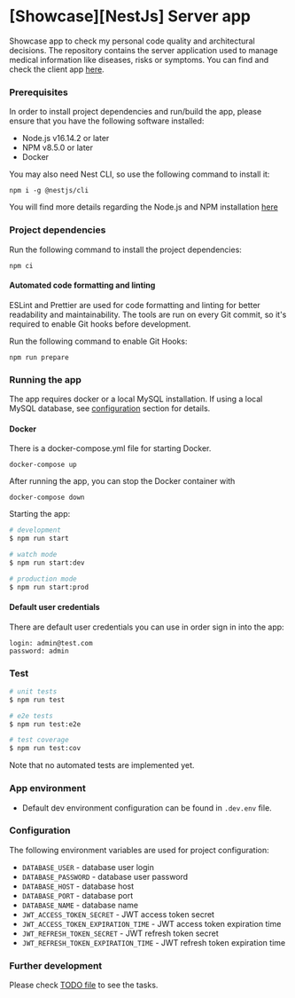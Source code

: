 # [Showcase][NestJs] Server app
Showcase app to check my personal code quality and architectural decisions. The repository contains the server application used to manage medical information like diseases, risks or symptoms. You can find and check the client app [here](https://github.com/RamzesIX/med-app-fe).

### Prerequisites

In order to install project dependencies and run/build the app, please ensure that you have the following software installed:
- Node.js v16.14.2 or later
- NPM v8.5.0 or later
- Docker

You may also need Nest CLI, so use the following command to install it:
```
npm i -g @nestjs/cli
```

You will find more details regarding the Node.js and NPM installation [here](https://docs.npmjs.com/downloading-and-installing-node-js-and-npm)

### Project dependencies
Run the following command to install the project dependencies:
```
npm ci 
```
#### Automated code formatting and linting

ESLint and Prettier are used for code formatting and linting for better readability and maintainability. The tools are run on every Git commit, so it's required to enable Git hooks before development.

Run the following command to enable Git Hooks:
```
npm run prepare
```

### Running the app

The app requires docker or a local MySQL installation. If using a local MySQL database, see [configuration](#configuration) section for details.

#### Docker
There is a docker-compose.yml file for starting Docker.

```
docker-compose up
```

After running the app, you can stop the Docker container with
```
docker-compose down
```

Starting the app:

```bash
# development
$ npm run start

# watch mode
$ npm run start:dev

# production mode
$ npm run start:prod
```

#### Default user credentials

There are default user credentials you can use in order sign in into the app:
```
login: admin@test.com
password: admin
```

### Test

```bash
# unit tests
$ npm run test

# e2e tests
$ npm run test:e2e

# test coverage
$ npm run test:cov
```

Note that no automated tests are implemented yet.

### App environment
- Default dev environment configuration can be found in `.dev.env` file.

### Configuration

The following environment variables are used for project configuration:
- `DATABASE_USER` - database user login
- `DATABASE_PASSWORD` - database user password
- `DATABASE_HOST` - database host
- `DATABASE_PORT` - database port
- `DATABASE_NAME` - database name
- `JWT_ACCESS_TOKEN_SECRET` - JWT access token secret
- `JWT_ACCESS_TOKEN_EXPIRATION_TIME` - JWT access token expiration time
- `JWT_REFRESH_TOKEN_SECRET` - JWT refresh token secret
- `JWT_REFRESH_TOKEN_EXPIRATION_TIME` - JWT refresh token expiration time

### Further development

Please check [TODO file](TODO.md) to see the tasks.
